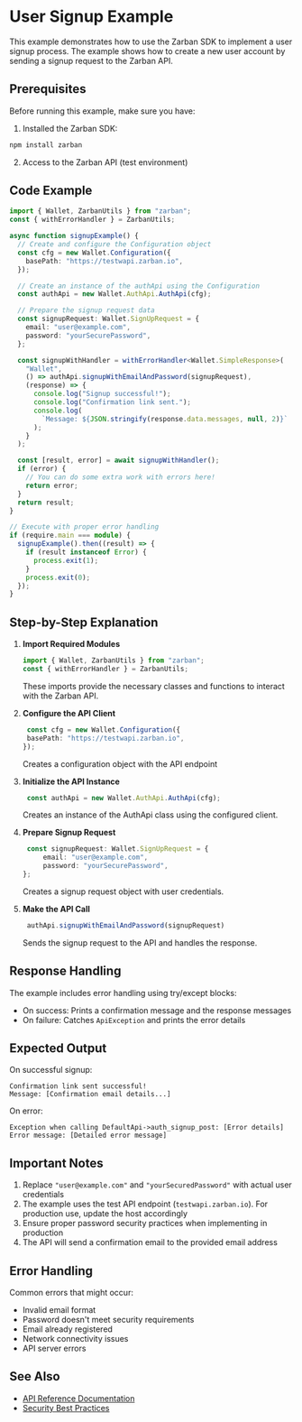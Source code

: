 # User Signup Example

This example demonstrates how to use the Zarban SDK to implement a user signup process. The example shows how to create a new user account by sending a signup request to the Zarban API.

## Prerequisites

Before running this example, make sure you have:

1. Installed the Zarban SDK:

```bash
npm install zarban
```

2. Access to the Zarban API (test environment)

## Code Example

```typeScript
import { Wallet, ZarbanUtils } from "zarban";
const { withErrorHandler } = ZarbanUtils;

async function signupExample() {
  // Create and configure the Configuration object
  const cfg = new Wallet.Configuration({
    basePath: "https://testwapi.zarban.io",
  });

  // Create an instance of the authApi using the Configuration
  const authApi = new Wallet.AuthApi.AuthApi(cfg);

  // Prepare the signup request data
  const signupRequest: Wallet.SignUpRequest = {
    email: "user@example.com",
    password: "yourSecurePassword",
  };

  const signupWithHandler = withErrorHandler<Wallet.SimpleResponse>(
    "Wallet",
    () => authApi.signupWithEmailAndPassword(signupRequest),
    (response) => {
      console.log("Signup successful!");
      console.log("Confirmation link sent.");
      console.log(
        `Message: ${JSON.stringify(response.data.messages, null, 2)}`
      );
    }
  );

  const [result, error] = await signupWithHandler();
  if (error) {
    // You can do some extra work with errors here!
    return error;
  }
  return result;
}

// Execute with proper error handling
if (require.main === module) {
  signupExample().then((result) => {
    if (result instanceof Error) {
      process.exit(1);
    }
    process.exit(0);
  });
}
```

## Step-by-Step Explanation

1. **Import Required Modules**

   ```typeScript
   import { Wallet, ZarbanUtils } from "zarban";
   const { withErrorHandler } = ZarbanUtils;
   ```

   These imports provide the necessary classes and functions to interact with the Zarban API.

2. **Configure the API Client**

   ```typeScript
    const cfg = new Wallet.Configuration({
    basePath: "https://testwapi.zarban.io",
   });
   ```

   Creates a configuration object with the API endpoint

3. **Initialize the API Instance**

   ```typeScript
    const authApi = new Wallet.AuthApi.AuthApi(cfg);
   ```

   Creates an instance of the AuthApi class using the configured client.

4. **Prepare Signup Request**

   ```typeScript
    const signupRequest: Wallet.SignUpRequest = {
        email: "user@example.com",
        password: "yourSecurePassword",
   };
   ```

   Creates a signup request object with user credentials.

5. **Make the API Call**
   ```typeScript
    authApi.signupWithEmailAndPassword(signupRequest)
   ```
   Sends the signup request to the API and handles the response.

## Response Handling

The example includes error handling using try/except blocks:

- On success: Prints a confirmation message and the response messages
- On failure: Catches `ApiException` and prints the error details

## Expected Output

On successful signup:

```
Confirmation link sent successful!
Message: [Confirmation email details...]
```

On error:

```
Exception when calling DefaultApi->auth_signup_post: [Error details]
Error message: [Detailed error message]
```

## Important Notes

1. Replace `"user@example.com"` and `"yourSecuredPassword"` with actual user credentials
2. The example uses the test API endpoint (`testwapi.zarban.io`). For production use, update the host accordingly
3. Ensure proper password security practices when implementing in production
4. The API will send a confirmation email to the provided email address

## Error Handling

Common errors that might occur:

- Invalid email format
- Password doesn't meet security requirements
- Email already registered
- Network connectivity issues
- API server errors

## See Also

- [API Reference Documentation](../wallet)
- [Security Best Practices](security-best-practices.md)
